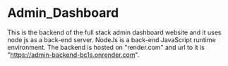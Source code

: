 ﻿# Admin_Dashboard
This is the backend of the full stack admin dashboard website and it uses node js as a back-end server. NodeJs is  a back-end JavaScript runtime environment.
The backend is hosted on "render.com" and url to it is  "https://admin-backend-bc1s.onrender.com".

